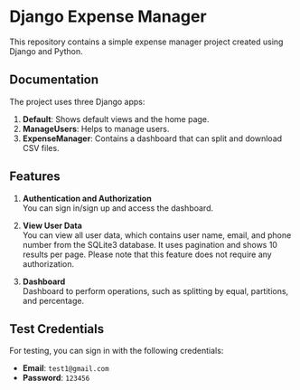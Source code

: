 # Django Expense Manager

This repository contains a simple expense manager project created using Django and Python.

## Documentation

The project uses three Django apps:
1. **Default**: Shows default views and the home page.
2. **ManageUsers**: Helps to manage users.
3. **ExpenseManager**: Contains a dashboard that can split and download CSV files.

## Features

1. **Authentication and Authorization**  
   You can sign in/sign up and access the dashboard.
  
2. **View User Data**  
   You can view all user data, which contains user name, email, and phone number from the SQLite3 database. It uses pagination and shows 10 results per page. Please note that this feature does not require any authorization.

3. **Dashboard**  
   Dashboard to perform operations, such as splitting by equal, partitions, and percentage.

## Test Credentials

For testing, you can sign in with the following credentials:
- **Email**: `test1@gmail.com`
- **Password**: `123456`
